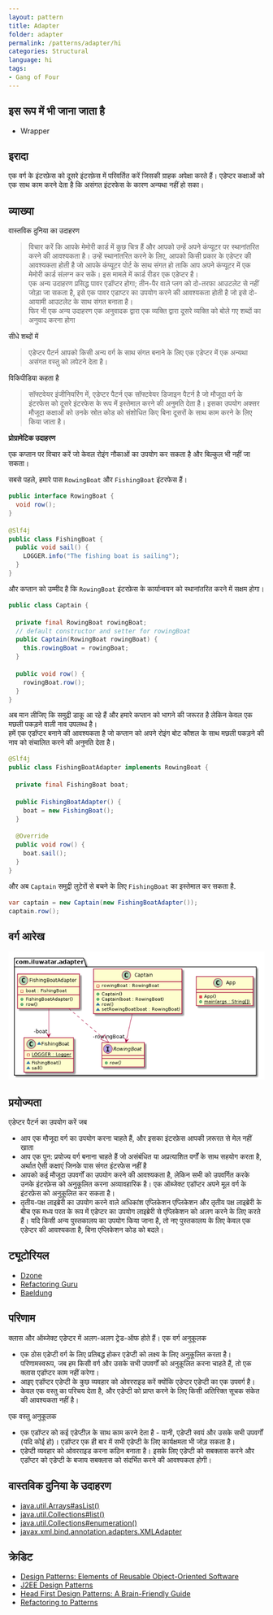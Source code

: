 ```yaml
---
layout: pattern
title: Adapter
folder: adapter
permalink: /patterns/adapter/hi
categories: Structural
language: hi
tags:
- Gang of Four
---
```


## इस रूप में भी जाना जाता है

* Wrapper

## इरादा
एक वर्ग के इंटरफ़ेस को दूसरे इंटरफ़ेस में परिवर्तित करें जिसकी ग्राहक अपेक्षा करते हैं। एडेप्टर कक्षाओं को एक साथ काम करने देता है कि
असंगत इंटरफेस के कारण अन्यथा नहीं हो सका।

## व्याख्या

वास्तविक दुनिया का उदाहरण

> विचार करें कि आपके मेमोरी कार्ड में कुछ चित्र हैं और आपको उन्हें अपने कंप्यूटर पर स्थानांतरित करने की आवश्यकता है। उन्हें स्थानांतरित करने के लिए, आपको किसी प्रकार के एडेप्टर की आवश्यकता होती है जो आपके कंप्यूटर पोर्ट के साथ संगत हो ताकि आप अपने कंप्यूटर में एक मेमोरी कार्ड संलग्न कर सकें। इस मामले में कार्ड रीडर एक एडेप्टर है।  
> एक अन्य उदाहरण प्रसिद्ध पावर एडॉप्टर होगा; तीन-पैर वाले प्लग को दो-तरफा आउटलेट से नहीं जोड़ा जा सकता है, इसे एक पावर एडाप्टर का उपयोग करने की आवश्यकता होती है जो इसे दो-आयामी आउटलेट के साथ संगत बनाता है।  
> फिर भी एक अन्य उदाहरण एक अनुवादक द्वारा एक व्यक्ति द्वारा दूसरे व्यक्ति को बोले गए शब्दों का अनुवाद करना होगा

सीधे शब्दों में

> एडेप्टर पैटर्न आपको किसी अन्य वर्ग के साथ संगत बनाने के लिए एक एडेप्टर में एक अन्यथा असंगत वस्तु को लपेटने देता है।

विकिपीडिया कहता है

> सॉफ्टवेयर इंजीनियरिंग में, एडेप्टर पैटर्न एक सॉफ्टवेयर डिजाइन पैटर्न है जो मौजूदा वर्ग के इंटरफेस को दूसरे इंटरफेस के रूप में इस्तेमाल करने की अनुमति देता है। इसका उपयोग अक्सर मौजूदा कक्षाओं को उनके स्रोत कोड को संशोधित किए बिना दूसरों के साथ काम करने के लिए किया जाता है।

**प्रोग्रामेटिक उदाहरण**

एक कप्तान पर विचार करें जो केवल रोइंग नौकाओं का उपयोग कर सकता है और बिल्कुल भी नहीं जा सकता।  

सबसे पहले, हमारे पास `RowingBoat` और `FishingBoat` इंटरफेस हैं।

```java
public interface RowingBoat {
  void row();
}

@Slf4j
public class FishingBoat {
  public void sail() {
    LOGGER.info("The fishing boat is sailing");
  }
}
```
और कप्तान को उम्मीद है कि `RowingBoat` इंटरफ़ेस के कार्यान्वयन को स्थानांतरित करने में सक्षम होगा।

```java
public class Captain {

  private final RowingBoat rowingBoat;
  // default constructor and setter for rowingBoat
  public Captain(RowingBoat rowingBoat) {
    this.rowingBoat = rowingBoat;
  }

  public void row() {
    rowingBoat.row();
  }
}
```
अब मान लीजिए कि समुद्री डाकू आ रहे हैं और हमारे कप्तान को भागने की जरूरत है लेकिन केवल एक मछली पकड़ने वाली नाव उपलब्ध है।  
हमें एक एडॉप्टर बनाने की आवश्यकता है जो कप्तान को अपने रोइंग बोट कौशल के साथ मछली पकड़ने की नाव को संचालित करने की अनुमति देता है।
```java
@Slf4j
public class FishingBoatAdapter implements RowingBoat {

  private final FishingBoat boat;

  public FishingBoatAdapter() {
    boat = new FishingBoat();
  }

  @Override
  public void row() {
    boat.sail();
  }
}
```

और अब `Captain` समुद्री लुटेरों से बचने के लिए `FishingBoat` का इस्तेमाल कर सकता है.

```java
var captain = new Captain(new FishingBoatAdapter());
captain.row();
```

## वर्ग आरेख
![ "एडेप्टर वर्ग आरेख"](../../../adapter/etc/adapter.urm.png)

## प्रयोज्यता
एडेप्टर पैटर्न का उपयोग करें जब

* आप एक मौजूदा वर्ग का उपयोग करना चाहते हैं, और इसका इंटरफ़ेस आपकी ज़रूरत से मेल नहीं खाता
* आप एक पुन: प्रयोज्य वर्ग बनाना चाहते हैं जो असंबंधित या अप्रत्याशित वर्गों के साथ सहयोग करता है, अर्थात ऐसी कक्षाएं जिनके पास संगत इंटरफेस नहीं है
* आपको कई मौजूदा उपवर्गों का उपयोग करने की आवश्यकता है, लेकिन सभी को उपवर्गित करके उनके इंटरफ़ेस को अनुकूलित करना अव्यावहारिक है। एक ऑब्जेक्ट एडॉप्टर अपने मूल वर्ग के इंटरफ़ेस को अनुकूलित कर सकता है।
* तृतीय-पक्ष लाइब्रेरी का उपयोग करने वाले अधिकांश एप्लिकेशन एप्लिकेशन और तृतीय पक्ष लाइब्रेरी के बीच एक मध्य परत के रूप में एडेप्टर का उपयोग लाइब्रेरी से एप्लिकेशन को अलग करने के लिए करते हैं। यदि किसी अन्य पुस्तकालय का उपयोग किया जाना है, तो नए पुस्तकालय के लिए केवल एक एडेप्टर की आवश्यकता है, बिना एप्लिकेशन कोड को बदले।

## ट्यूटोरियल

* [Dzone](https://dzone.com/articles/adapter-design-pattern-in-java)
* [Refactoring Guru](https://refactoring.guru/design-patterns/adapter/java/example)
* [Baeldung](https://www.baeldung.com/java-adapter-pattern)

## परिणाम
क्लास और ऑब्जेक्ट एडेप्टर में अलग-अलग ट्रेड-ऑफ होते हैं। एक वर्ग अनुकूलक

* एक ठोस एडेप्टी वर्ग के लिए प्रतिबद्ध होकर एडेप्टी को लक्ष्य के लिए अनुकूलित करता है। परिणामस्वरूप, जब हम किसी वर्ग और उसके सभी उपवर्गों को अनुकूलित करना चाहते हैं, तो एक क्लास एडॉप्टर काम नहीं करेगा।
* आइए एडॉप्टर एडेप्टी के कुछ व्यवहार को ओवरराइड करें क्योंकि एडेप्टर एडेप्टी का एक उपवर्ग है।
* केवल एक वस्तु का परिचय देता है, और एडेप्टी को प्राप्त करने के लिए किसी अतिरिक्त सूचक संकेत की आवश्यकता नहीं है।

एक वस्तु अनुकूलक

* एक एडॉप्टर को कई एडेप्टीज़ के साथ काम करने देता है - यानी, एडेप्टी स्वयं और उसके सभी उपवर्गों (यदि कोई हो)। एडॉप्टर एक ही बार में सभी एडेप्टी के लिए कार्यक्षमता भी जोड़ सकता है।
* एडेप्टी व्यवहार को ओवरराइड करना कठिन बनाता है। इसके लिए एडेप्टी को सबक्लास करने और एडॉप्टर को एडेप्टी के बजाय सबक्लास को संदर्भित करने की आवश्यकता होगी।


## वास्तविक दुनिया के उदाहरण

* [java.util.Arrays#asList()](http://docs.oracle.com/javase/8/docs/api/java/util/Arrays.html#asList%28T...%29)
* [java.util.Collections#list()](https://docs.oracle.com/javase/8/docs/api/java/util/Collections.html#list-java.util.Enumeration-)
* [java.util.Collections#enumeration()](https://docs.oracle.com/javase/8/docs/api/java/util/Collections.html#enumeration-java.util.Collection-)
* [javax.xml.bind.annotation.adapters.XMLAdapter](http://docs.oracle.com/javase/8/docs/api/javax/xml/bind/annotation/adapters/XmlAdapter.html#marshal-BoundType-)


## क्रेडिट

* [Design Patterns: Elements of Reusable Object-Oriented Software](https://www.amazon.com/gp/product/0201633612/ref=as_li_tl?ie=UTF8&camp=1789&creative=9325&creativeASIN=0201633612&linkCode=as2&tag=javadesignpat-20&linkId=675d49790ce11db99d90bde47f1aeb59)
* [J2EE Design Patterns](https://www.amazon.com/gp/product/0596004273/ref=as_li_tl?ie=UTF8&camp=1789&creative=9325&creativeASIN=0596004273&linkCode=as2&tag=javadesignpat-20&linkId=48d37c67fb3d845b802fa9b619ad8f31)
* [Head First Design Patterns: A Brain-Friendly Guide](https://www.amazon.com/gp/product/0596007124/ref=as_li_tl?ie=UTF8&camp=1789&creative=9325&creativeASIN=0596007124&linkCode=as2&tag=javadesignpat-20&linkId=6b8b6eea86021af6c8e3cd3fc382cb5b)
* [Refactoring to Patterns](https://www.amazon.com/gp/product/0321213351/ref=as_li_tl?ie=UTF8&camp=1789&creative=9325&creativeASIN=0321213351&linkCode=as2&tag=javadesignpat-20&linkId=2a76fcb387234bc71b1c61150b3cc3a7)


